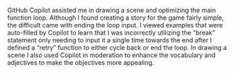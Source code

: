 GitHub Copilot assisted me in drawing a scene and optimizing the main function loop. Although I found creating a story for the game fairly simple, the difficult came with ending the loop input. I viewed examples that were auto-filled by Copilot to learn that I was incorrectly utilizing the “break” statement only needing to input it a single time towards the end after I defined a “retry” function to either cycle back or end the loop. In drawing a scene I also used Copilot in moderation to enhance the vocabulary and adjectives to make the objectives more appealing.
